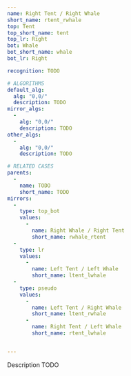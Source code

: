 ```yaml
---
name: Right Tent / Right Whale
short_name: rtent_rwhale
top: Tent
top_short_name: tent
top_lr: Right
bot: Whale
bot_short_name: whale
bot_lr: Right

recognition: TODO

# ALGORITHMS
default_alg:
  alg: "0,0/"
  description: TODO
mirror_algs:
  -
    alg: "0,0/"
    description: TODO
other_algs:
  -
    alg: "0,0/"
    description: TODO

# RELATED CASES
parents:
  -
    name: TODO
    short_name: TODO
mirrors:
  -
    type: top_bot
    values: 
      -
        name: Right Whale / Right Tent
        short_name: rwhale_rtent
  -
    type: lr
    values: 
      -
        name: Left Tent / Left Whale
        short_name: ltent_lwhale
  -
    type: pseudo
    values: 
      -
        name: Left Tent / Right Whale
        short_name: ltent_rwhale
      -
        name: Right Tent / Left Whale
        short_name: rtent_lwhale


---
```


Description TODO

